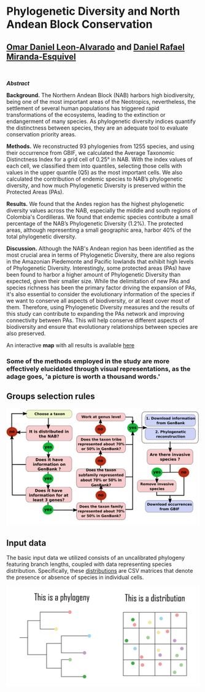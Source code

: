 # Phylogenetic Diversity and North Andean Block Conservation

## [Omar Daniel Leon-Alvarado](https://leon-alvarado.weebly.com/) and [Daniel Rafael Miranda-Esquivel](https://www.researchgate.net/profile/Daniel-Miranda-Esquivel)

</br>

<b>*Abstract*</b>
<p align="justify">

**Background.** The Northern Andean Block (NAB) harbors high biodiversity, being one of the most important areas of the Neotropics, nevertheless, the settlement of several human populations has triggered rapid transformations of the ecosystems, leading to the extinction or endangerment of many species. As phylogenetic diversity indices quantify the distinctness between species, they are an adequate tool to evaluate conservation priority areas. 

**Methods.** We reconstructed 93 phylogenies from 1255 species, and using their occurrence from GBIF, we calculated the Average Taxonomic Distinctness Index for a grid cell of 0.25° in NAB. With the index values of each cell, we classified them into quantiles, selecting those cells with values in the upper quantile (Q5) as the most important cells. We also calculated the contribution of endemic species to NAB’s phylogenetic diversity, and how much Phylogenetic Diversity is preserved within the Protected Areas (PAs).

**Results.** We found that the Andes region has the highest phylogenetic diversity values across the NAB, especially the middle and south regions of Colombia's Cordilleras. We found that endemic species contribute a small percentage of the NAB’s Phylogenetic Diversity (1.2%). The protected areas, although representing a small geographic area, harbor 40% of the total phylogenetic diversity.

**Discussion.** Although the NAB's Andean region has been identified as the most crucial area in terms of Phylogenetic Diversity, there are also regions in the Amazonian Piedemonte and Pacific lowlands that exhibit high levels of Phylogenetic Diversity. Interestingly, some protected areas (PAs) have been found to harbor a higher amount of Phylogenetic Diversity than expected, given their smaller size. While the delimitation of new PAs and species richness has been the primary factor driving the expansion of PAs, it's also essential to consider the evolutionary information of the species if we want to conserve all aspects of biodiversity, or at least cover most of them. Therefore, using Phylogenetic Diversity measures and the results of this study can contribute to expanding the PAs network and improving connectivity between PAs. This will help conserve different aspects of biodiversity and ensure that evolutionary relationships between species are also preserved.

An interactive **map** with all results is available [here](https://rpubs.com/oleon12/PhyloDiv)
</br>
</p>


### Some of the methods employed in the study are more effectively elucidated through visual representations, as the adage goes, 'a picture is worth a thousand words.'

## Groups selection rules

<img src="https://github.com/oleon12/PhyloDiversity/blob/master/Supplementary_Material/Supplemental_Figure_S1.png">

## Input data

The basic input data we utilized consists of an uncalibrated phylogeny featuring branch lengths, coupled with data representing species distribution. Specifically, these [distributions](https://github.com/oleon12/PhyloDiversity/tree/master/Data/Distributions) are CSV matrices that denote the presence or absence of species in individual cells.

<img src="https://github.com/oleon12/PhyloDiversity/blob/master/Supplementary_Material/Fig_1Mesa%20de%20trabajo%201.png">
